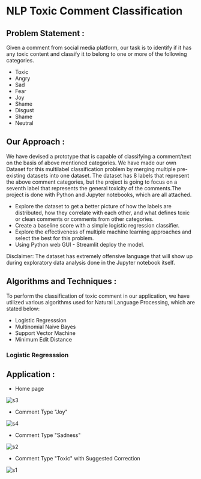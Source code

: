 # NLP Toxic Comment Classification
## Problem Statement : 
Given a comment from social media platform, our task is to identify if it has any toxic content and classify it to belong to one or more of the following categories.
- Toxic
- Angry
- Sad
- Fear
- Joy
- Shame
- Disgust
- Shame
- Neutral 


## Our Approach :
We have devised a prototype that is capable of classifying a comment/text on the basis of above mentioned categories. We have made our own Dataset for this multilabel classification problem by merging multiple pre-existing datasets into one dataset. The dataset has 8 labels that represent the above comment categories, but the project is going to focus on a seventh label that represents the general toxicity of the comments.The project is done with Python and Jupyter notebooks, which are all attached.
- Explore the dataset to get a better picture of how the labels are distributed, how they correlate with each other, and what defines toxic or clean comments or comments from other categories. 
- Create a baseline score with a simple logistic regression classifier. 
- Explore the effectiveness of multiple machine learning approaches and select the best for this problem.
- Using Python web GUI - Streamlit deploy the model.

Disclaimer: The dataset has extremely offensive language that will show up during exploratory data analysis done in the Jupyter notebook itself.


## Algorithms and Techniques :

To perform the classification of toxic comment in our application, we have utilized various algorithms used for Natural Language Processing, which are stated below:

- Logistic Regresssion
- Multinomial Naive Bayes
- Support Vector Machine
- Minimum Edit Distance

### Logistic Regresssion


## Application :
- Home page

![s3](https://user-images.githubusercontent.com/51513456/166161152-2fd26085-56f9-46ea-a2b0-e3882502d30e.jpeg)

- Comment Type "Joy"

![s4](https://user-images.githubusercontent.com/51513456/166161159-96a4cee6-edb2-485c-b054-12b7d7e8a3c7.jpeg)

- Comment Type "Sadness"

![s2](https://user-images.githubusercontent.com/51513456/166161167-0550dfd6-ddb7-4823-9c63-b7b7362ee47a.jpeg)

- Comment Type "Toxic" with Suggested Correction

![s1](https://user-images.githubusercontent.com/51513456/166161171-019073ed-bee4-4e62-9731-66dfa0080ad7.jpeg)

